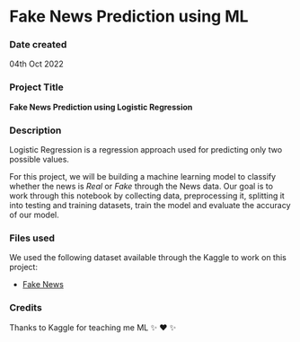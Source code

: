 # Fake News Prediction using ML

### Date created
04th Oct 2022

### Project Title
**Fake News Prediction using Logistic Regression**

### Description
Logistic Regression is a regression approach used for predicting only two possible values.

For this project, we will be building a machine learning model to classify whether the news is *Real* or *Fake* through the News data. Our goal is to work through this notebook by collecting data, preprocessing it, splitting it into testing and training datasets, train the model and evaluate the accuracy of our model.

### Files used
We used the following dataset available through the Kaggle to work on this project:

* [Fake News](https://www.kaggle.com/competitions/fake-news)

### Credits
Thanks to Kaggle for teaching me ML :sparkles: :heart: :sparkles:

